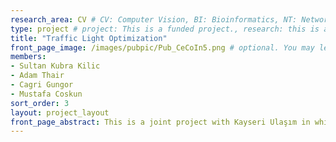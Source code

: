 ```yaml
---
research_area: CV # CV: Computer Vision, BI: Bioinformatics, NT: Network, ML: Machine Learning
type: project # project: This is a funded project., research: this is a research or thesis
title: "Traffic Light Optimization"
front_page_image: /images/pubpic/Pub_CeCoIn5.png # optional. You may leave it blank 
members:
- Sultan Kubra Kilic
- Adam Thair
- Cagri Gungor
- Mustafa Coskun
sort_order: 3 
layout: project_layout
front_page_abstract: This is a joint project with Kayseri Ulaşım in which we are trying to address the Traffic Light Optimization problem from the perspective of dynamic light adjustment. To this end, we use deep learning approaches to learn traffic light configurations. 
---
```

